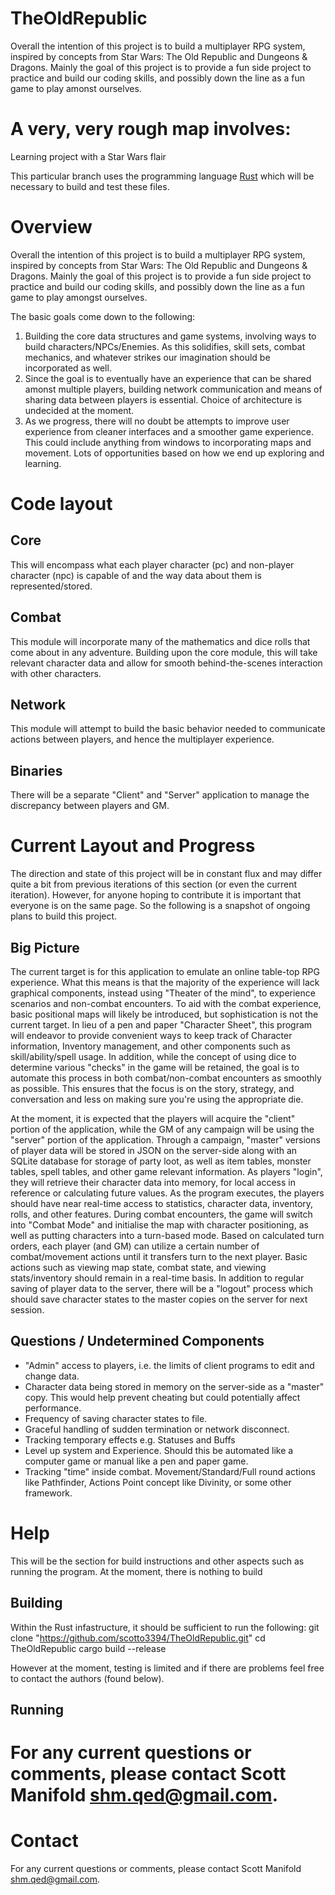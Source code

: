 # TheOldRepublic
Overall the intention of this project is to build a multiplayer RPG system, inspired by concepts from Star Wars: The Old Republic and Dungeons & Dragons. Mainly the goal of this project is to provide a fun side project to practice and build our coding skills, and possibly down the line as a fun game to play amonst ourselves. 

A very, very rough map involves:
=======
Learning project with a Star Wars flair

This particular branch uses the programming language [Rust](http://www.rust-lang.org/en-US/) which will be necessary to build and test these files. 

Overview
=============================
Overall the intention of this project is to build a multiplayer RPG system, inspired by concepts from Star Wars: The Old Republic and Dungeons & Dragons. Mainly the goal of this project is to provide a fun side project to practice and build our coding skills, and possibly down the line as a fun game to play amongst ourselves. 

The basic goals come down to the following:

1. Building the core data structures and game systems, involving ways to build characters/NPCs/Enemies. As this solidifies, skill sets, combat mechanics, and whatever strikes our imagination should be incorporated as well.
2. Since the goal is to eventually have an experience that can be shared amonst multiple players, building network communication and means of sharing data between players is essential. Choice of architecture is undecided at the moment.
3. As we progress, there will no doubt be attempts to improve user experience from cleaner interfaces and a smoother game experience. This could include anything from windows to incorporating maps and movement. Lots of opportunities based on how we end up exploring and learning.

Code layout
===============================

Core
-------------------------------
This will encompass what each player character (pc) and non-player character (npc) is capable of and the way data about them is represented/stored. 

Combat
-------------------------------
This module will incorporate many of the mathematics and dice rolls that come about in any adventure. Building upon the core module, this will take relevant character data and allow for smooth behind-the-scenes interaction with other characters. 

Network
-------------------------------
This module will attempt to build the basic behavior needed to communicate actions between players, and hence the multiplayer experience. 

Binaries
-------------------------------
There will be a separate "Client" and "Server" application to manage the discrepancy between players and GM.


Current Layout and Progress
===============================
The direction and state of this project will be in constant flux and may differ quite a bit from previous iterations of this section (or even the current iteration). However, for anyone hoping to contribute it is important that everyone is on the same page. So the following is a snapshot of ongoing plans to build this project.

Big Picture
-------------------------------
The current target is for this application to emulate an online table-top RPG experience. What this means is that the majority of the experience will lack graphical components, instead using "Theater of the mind", to experience scenarios and non-combat encounters. To aid with the combat experience, basic positional maps will likely be introduced, but sophistication is not the current target. In lieu of a pen and paper "Character Sheet", this program will endeavor to provide convenient ways to keep track of Character information, Inventory management, and other components such as skill/ability/spell usage. In addition, while the concept of using dice to determine various "checks" in the game will be retained, the goal is to automate this process in both combat/non-combat encounters as smoothly as possible. This ensures that the focus is on the story, strategy, and conversation and less on making sure you're using the appropriate die. 

At the moment, it is expected that the players will acquire the "client" portion of the application, while the GM of any campaign will be using the "server" portion of the application. Through a campaign, "master" versions of player data will be stored in JSON on the server-side along with an SQLite database for storage of party loot, as well as item tables, monster tables, spell tables, and other game relevant information. As players "login", they will retrieve their character data into memory, for local access in reference or calculating future values. As the program executes, the players should have near real-time access to statistics, character data, inventory, rolls, and other features. During combat encounters, the game will switch into "Combat Mode" and initialise the map with character positioning, as well as putting characters into a turn-based mode. Based on calculated turn orders, each player (and GM) can utilize a certain number of combat/movement actions until it transfers turn to the next player. Basic actions such as viewing map state, combat state, and viewing stats/inventory should remain in a real-time basis. In addition to regular saving of player data to the server, there will be a "logout" process which should save character states to the master copies on the server for next session.



Questions / Undetermined Components
--------------------------------
- "Admin" access to players, i.e. the limits of client programs to edit and change data.
- Character data being stored in memory on the server-side as a "master" copy. This would help prevent cheating but could potentially affect performance.
- Frequency of saving character states to file.
- Graceful handling of sudden termination or network disconnect.
- Tracking temporary effects e.g. Statuses and Buffs
- Level up system and Experience. Should this be automated like a computer game or manual like a pen and paper game.
- Tracking "time" inside combat. Movement/Standard/Full round actions like Pathfinder, Actions Point concept like Divinity, or some other framework.

Help
===============================
This will be the section for build instructions and other aspects such as running the program. At the moment, there is nothing to build

Building
-------------------------------
Within the Rust infastructure, it should be sufficient to run the following:
	git clone "https://github.com/scotto3394/TheOldRepublic.git"
	cd TheOldRepublic
	cargo build --release

However at the moment, testing is limited and if there are problems feel free to contact the authors (found below).

Running
-------------------------------

For any current questions or comments, please contact Scott Manifold <shm.qed@gmail.com>. 
=======

Contact
===============================
For any current questions or comments, please contact Scott Manifold <shm.qed@gmail.com>. 
